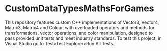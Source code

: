 # CustomDataTypesMathsForGames
This repository features custom C++ implementations of Vector3, Vector4, Matrix3, Matrix4 and Colour, with overloaded operators and methods for transformations, vector operations, and color manipulation, designed to pass provided unit tests and meet industry standards. To test this project, in Visual Studio go to Test>Test Explorer>Run All Tests.
